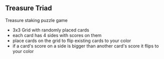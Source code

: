 
## Treasure Triad

Treasure staking puzzle game
- 3x3 Grid with randomly placed cards
- each card has 4 sides with scores on them
- place cards on the grid to flip existing cards to your color
- if a card's score on a side is bigger than another card's score it flips to your color

